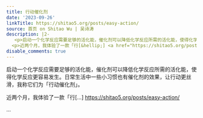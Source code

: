 ```yaml
---
title: 行动催化剂
date: '2023-09-26'
linkTitle: https://shitao5.org/posts/easy-action/
source: 首页 on Shitao Wu | 吴诗涛
description: |2-
   <p>启动一个化学反应需要足够的活化能，催化剂可以降低化学反应所需的活化能，使得化学反应更容易发生。日常生活中一些小习惯也有催化剂的效果，让行动更丝滑，我称它们为「行动催化剂」。</p>
  <p>近两个月，我体验了一款「行[&hellip;] <a href="https://shitao5.org/posts/easy-action/">https://shitao5.org/posts/easy-action/</a></p>  ...
disable_comments: true
---
```

 <p>启动一个化学反应需要足够的活化能，催化剂可以降低化学反应所需的活化能，使得化学反应更容易发生。日常生活中一些小习惯也有催化剂的效果，让行动更丝滑，我称它们为「行动催化剂」。</p>
<p>近两个月，我体验了一款「行[&hellip;] <a href="https://shitao5.org/posts/easy-action/">https://shitao5.org/posts/easy-action/</a></p>  ...